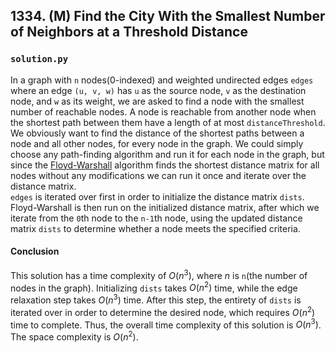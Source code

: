 ## 1334. (M) Find the City With the Smallest Number of Neighbors at a Threshold Distance

### `solution.py`
In a graph with `n` nodes(0-indexed) and weighted undirected edges `edges` where an edge `(u, v, w)` has `u` as the source node, `v` as the destination node, and `w` as its weight, we are asked to find a node with the smallest number of reachable nodes. A node is reachable from another node when the shortest path between them have a length of at most `distanceThreshold`. We obviously want to find the distance of the shortest paths between a node and all other nodes, for every node in the graph. We could simply choose any path-finding algorithm and run it for each node in the graph, but since the [Floyd-Warshall](https://en.wikipedia.org/wiki/Floyd–Warshall_algorithm) algorithm finds the shortest distance matrix for all nodes without any modifications we can run it once and iterate over the distance matrix.  
`edges` is iterated over first in order to initialize the distance matrix `dists`. Floyd-Warshall is then run on the initialized distance matrix, after which we iterate from the `0`th node to the `n-1`th node, using the updated distance matrix `dists` to determine whether a node meets the specified criteria.  

#### Conclusion
This solution has a time complexity of $O(n^3)$, where $n$ is `n`(the number of nodes in the graph). Initializing `dists` takes $O(n^2)$ time, while the edge relaxation step takes $O(n^3)$ time. After this step, the entirety of `dists` is iterated over in order to determine the desired node, which requires $O(n^2)$ time to complete. Thus, the overall time complexity of this solution is $O(n^3)$. The space complexity is $O(n^2)$.  
  

